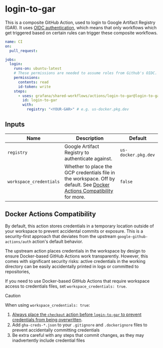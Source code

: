 # login-to-gar

This is a composite GitHub Action, used to login to Google Artifact Registry
(GAR). It uses [OIDC authentication], which means that only workflows which get
triggered based on certain rules can trigger these composite workflows.

<!-- x-release-please-start-version -->

```yaml
name: CI
on:
  pull_request:

jobs:
  login:
    runs-on: ubuntu-latest
    # These permissions are needed to assume roles from Github's OIDC.
    permissions:
      contents: read
      id-token: write
    steps:
      - uses: grafana/shared-workflows/actions/login-to-gar@login-to-gar/v1.0.0
        id: login-to-gar
        with:
          registry: "<YOUR-GAR>" # e.g. us-docker.pkg.dev
```

<!-- x-release-please-end-version -->

[OIDC authentication]: https://docs.github.com/en/actions/deployment/security-hardening-your-deployments/about-security-hardening-with-openid-connect

## Inputs

| Name                    | Description                                                                                                              | Default             |
| ----------------------- | ------------------------------------------------------------------------------------------------------------------------ | ------------------- |
| `registry`              | Google Artifact Registry to authenticate against.                                                                        | `us-docker.pkg.dev` |
| `workspace_credentials` | Whether to place the GCP credentials file in the workspace. Off by default. See [Docker Actions Compatibility] for more. | `false`             |

[Docker Actions Compatibility]: #docker-actions-compatibility

## Docker Actions Compatibility

By default, this action stores credentials in a temporary location outside of
your workspace to prevent accidental commits or exposure. This is a
security-first approach that deviates from the upstream
`google-github-actions/auth` action's default behavior.

The upstream action places credentials in the workspace by design to ensure
Docker-based GitHub Actions work transparently. However, this comes with
significant security risks: active credentials in the working directory can be
easily accidentally printed in logs or committed to repositories,

If you need to use Docker-based GitHub Actions that require workspace access to
credentials files, set `workspace_credentials: true`.

> [!CAUTION]
> When using `workspace_credentials: true`:
>
> 1. [Always place the `checkout` action before `login-to-gar` to prevent
>    credentials from being overwritten][checkout-before-login].
> 2. Add `gha-creds-*.json` to your `.gitignore` and `.dockerignore` files to
>    prevent accidentally committing credentials
> 3. Be extra careful with any steps that commit changes, as they may
>    inadvertently include credential files

[checkout-before-login]: https://github.com/google-github-actions/auth/blob/0920706a19e9d22c3d0da43d1db5939c6ad837a8/README.md#prerequisites
